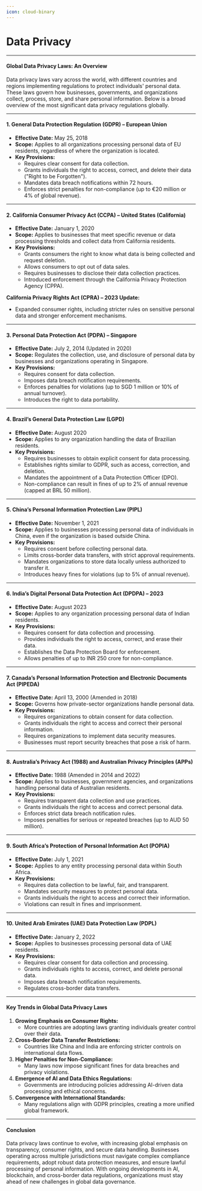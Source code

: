 ```yaml
---
icon: cloud-binary
---
```


# Data Privacy

***

#### **Global Data Privacy Laws: An Overview**

Data privacy laws vary across the world, with different countries and regions implementing regulations to protect individuals' personal data. These laws govern how businesses, governments, and organizations collect, process, store, and share personal information. Below is a broad overview of the most significant data privacy regulations globally.

***

#### **1. General Data Protection Regulation (GDPR) – European Union**

* **Effective Date:** May 25, 2018
* **Scope:** Applies to all organizations processing personal data of EU residents, regardless of where the organization is located.
* **Key Provisions:**
  * Requires clear consent for data collection.
  * Grants individuals the right to access, correct, and delete their data ("Right to be Forgotten").
  * Mandates data breach notifications within 72 hours.
  * Enforces strict penalties for non-compliance (up to €20 million or 4% of global revenue).

***

#### **2. California Consumer Privacy Act (CCPA) – United States (California)**

* **Effective Date:** January 1, 2020
* **Scope:** Applies to businesses that meet specific revenue or data processing thresholds and collect data from California residents.
* **Key Provisions:**
  * Grants consumers the right to know what data is being collected and request deletion.
  * Allows consumers to opt out of data sales.
  * Requires businesses to disclose their data collection practices.
  * Introduced enforcement through the California Privacy Protection Agency (CPPA).

**California Privacy Rights Act (CPRA) – 2023 Update:**

* Expanded consumer rights, including stricter rules on sensitive personal data and stronger enforcement mechanisms.

***

#### **3. Personal Data Protection Act (PDPA) – Singapore**

* **Effective Date:** July 2, 2014 (Updated in 2020)
* **Scope:** Regulates the collection, use, and disclosure of personal data by businesses and organizations operating in Singapore.
* **Key Provisions:**
  * Requires consent for data collection.
  * Imposes data breach notification requirements.
  * Enforces penalties for violations (up to SGD 1 million or 10% of annual turnover).
  * Introduces the right to data portability.

***

#### **4. Brazil’s General Data Protection Law (LGPD)**

* **Effective Date:** August 2020
* **Scope:** Applies to any organization handling the data of Brazilian residents.
* **Key Provisions:**
  * Requires businesses to obtain explicit consent for data processing.
  * Establishes rights similar to GDPR, such as access, correction, and deletion.
  * Mandates the appointment of a Data Protection Officer (DPO).
  * Non-compliance can result in fines of up to 2% of annual revenue (capped at BRL 50 million).

***

#### **5. China’s Personal Information Protection Law (PIPL)**

* **Effective Date:** November 1, 2021
* **Scope:** Applies to businesses processing personal data of individuals in China, even if the organization is based outside China.
* **Key Provisions:**
  * Requires consent before collecting personal data.
  * Limits cross-border data transfers, with strict approval requirements.
  * Mandates organizations to store data locally unless authorized to transfer it.
  * Introduces heavy fines for violations (up to 5% of annual revenue).

***

#### **6. India’s Digital Personal Data Protection Act (DPDPA) – 2023**

* **Effective Date:** August 2023
* **Scope:** Applies to any organization processing personal data of Indian residents.
* **Key Provisions:**
  * Requires consent for data collection and processing.
  * Provides individuals the right to access, correct, and erase their data.
  * Establishes the Data Protection Board for enforcement.
  * Allows penalties of up to INR 250 crore for non-compliance.

***

#### **7. Canada’s Personal Information Protection and Electronic Documents Act (PIPEDA)**

* **Effective Date:** April 13, 2000 (Amended in 2018)
* **Scope:** Governs how private-sector organizations handle personal data.
* **Key Provisions:**
  * Requires organizations to obtain consent for data collection.
  * Grants individuals the right to access and correct their personal information.
  * Requires organizations to implement data security measures.
  * Businesses must report security breaches that pose a risk of harm.

***

#### **8. Australia’s Privacy Act (1988) and Australian Privacy Principles (APPs)**

* **Effective Date:** 1988 (Amended in 2014 and 2022)
* **Scope:** Applies to businesses, government agencies, and organizations handling personal data of Australian residents.
* **Key Provisions:**
  * Requires transparent data collection and use practices.
  * Grants individuals the right to access and correct personal data.
  * Enforces strict data breach notification rules.
  * Imposes penalties for serious or repeated breaches (up to AUD 50 million).

***

#### **9. South Africa’s Protection of Personal Information Act (POPIA)**

* **Effective Date:** July 1, 2021
* **Scope:** Applies to any entity processing personal data within South Africa.
* **Key Provisions:**
  * Requires data collection to be lawful, fair, and transparent.
  * Mandates security measures to protect personal data.
  * Grants individuals the right to access and correct their information.
  * Violations can result in fines and imprisonment.

***

#### **10. United Arab Emirates (UAE) Data Protection Law (PDPL)**

* **Effective Date:** January 2, 2022
* **Scope:** Applies to businesses processing personal data of UAE residents.
* **Key Provisions:**
  * Requires clear consent for data collection and processing.
  * Grants individuals rights to access, correct, and delete personal data.
  * Imposes data breach notification requirements.
  * Regulates cross-border data transfers.

***

#### **Key Trends in Global Data Privacy Laws**

1. **Growing Emphasis on Consumer Rights:**
   * More countries are adopting laws granting individuals greater control over their data.
2. **Cross-Border Data Transfer Restrictions:**
   * Countries like China and India are enforcing stricter controls on international data flows.
3. **Higher Penalties for Non-Compliance:**
   * Many laws now impose significant fines for data breaches and privacy violations.
4. **Emergence of AI and Data Ethics Regulations:**
   * Governments are introducing policies addressing AI-driven data processing and ethical concerns.
5. **Convergence with International Standards:**
   * Many regulations align with GDPR principles, creating a more unified global framework.

***

#### **Conclusion**

Data privacy laws continue to evolve, with increasing global emphasis on transparency, consumer rights, and secure data handling. Businesses operating across multiple jurisdictions must navigate complex compliance requirements, adopt robust data protection measures, and ensure lawful processing of personal information. With ongoing developments in AI, blockchain, and cross-border data regulations, organizations must stay ahead of new challenges in global data governance.
